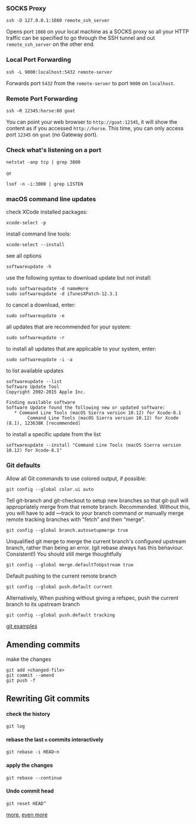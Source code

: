 ### SOCKS Proxy

    ssh -D 127.0.0.1:1080 remote_ssh_server

Opens port `1080` on your local machine as a SOCKS proxy so all your HTTP traffic can be specified to go through the SSH tunnel and out `remote_ssh_server` on the other end.

### Local Port Forwarding

    ssh -L 9000:localhost:5432 remote-server

Forwards port `5432` from the `remote-server` to port `9000` on `localhost`.

### Remote Port Forwarding

    ssh –R 12345:horse:80 goat
    
You can point your web browser to `http://goat:12345`, it will show the
content as if you accessed `http://horse`. This time, you can only access port
`12345` on `goat` (no Gateway port). 

### Check what's listening on a port

    netstat -anp tcp | grep 3000
  
or

    lsof -n -i:3000 | grep LISTEN
    
### macOS command line updates

check XCode installed packages:

    xcode-select -p
    
install command line tools:

    xcode-select --install

see all options

    softwareupdate -h
 
use the following syntax to download update but not install:

    sudo softwareupdate -d nameHere
    sudo softwareupdate -d iTunesXPatch-12.3.1

to cancel a download, enter:

    sudo softwareupdate -e

all updates that are recommended for your system:

    sudo softwareupdate -r

to install all updates that are applicable to your system, enter:

    sudo softwareupdate -i -a

to list available updates

```
softwareupdate --list
Software Update Tool
Copyright 2002-2015 Apple Inc.

Finding available software
Software Update found the following new or updated software:
   * Command Line Tools (macOS Sierra version 10.12) for Xcode-8.1
        Command Line Tools (macOS Sierra version 10.12) for Xcode (8.1), 123638K [recommended]
```

to install a specific update from the list

    softwareupdate --install "Command Line Tools (macOS Sierra version 10.12) for Xcode-8.1"



    
    
### Git defaults

Allow all Git commands to use colored output, if possible:

    git config --global color.ui auto

Tell git-branch and git-checkout to setup new branches so that git-pull
will appropriately merge from that remote branch. Recommended. Without this,
you will have to add —track to your branch command or manually merge remote
tracking branches with “fetch” and then “merge”.

    git config --global branch.autosetupmerge true

Unqualified git merge to merge the current branch's configured upstream branch, rather than being an error. (git rebase always has this behaviour. Consistent!) You should still merge thoughtfully

    git config --global merge.defaultToUpstream true

Default pushing to the current remote branch

    git config --global push.default current
    
Alternatively, When pushing without giving a refspec, push the current branch to its upstream branch

    git config --global push.default tracking

[git examples](https://github.com/dineshs91/gits)

## Amending commits

make the changes

    git add <changed-file>
    git commit --amend
    git push -f

## Rewriting Git commits

#### check the history

    git log 

#### rebase the last `n` commits interactively

    git rebase -i HEAD~n

#### apply the changes

    git rebase --continue
    

#### Undo commit head
    
    git reset HEAD^    
 
[more](http://ohshitgit.com/), [even more](https://medium.com/@kannonboy/lesser-known-git-commands-151a1918a60#.tp1hqxlyl)
  
